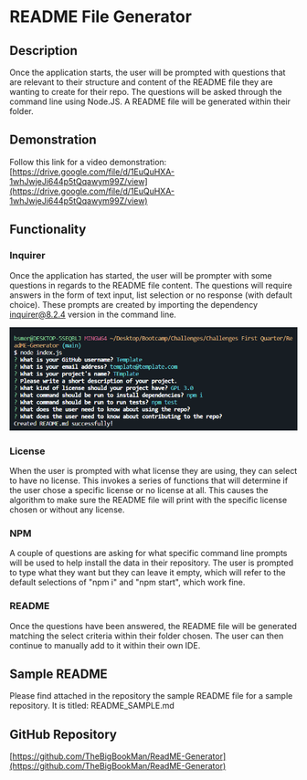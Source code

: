 # README File Generator
## Description
Once the application starts, the user will be prompted with questions that are relevant to their structure and content of the README file they are wanting to create for their repo. The questions will be asked through the command line using Node.JS. A README file will be generated within their folder.

## Demonstration
Follow this link for a video demonstration: [https://drive.google.com/file/d/1EuQuHXA-1whJwjeJi644p5tQqawym99Z/view](https://drive.google.com/file/d/1EuQuHXA-1whJwjeJi644p5tQqawym99Z/view)

## Functionality
### Inquirer
Once the application has started, the user will be prompter with some questions in regards to the README file content. The questions will require answers in the form of text input, list selection or no response (with default choice). These prompts are created by importing the dependency inquirer@8.2.4 version in the command line.

![Screenshot](./Develop/Screenshot_prompts.png)

### License
When the user is prompted with what license they are using, they can select to have no license. This invokes a series of functions that will determine if the user chose a specific license or no license at all. This causes the algorithm to make sure the README file will print with the specific license chosen or without any license.

### NPM
A couple of questions are asking for what specific command line prompts will be used to help install the data in their repository. The user is prompted to type what they want but they can leave it empty, which will refer to the default selections of "npm i" and "npm start", which work fine.

### README
Once the questions have been answered, the README file will be generated matching the select criteria within their folder chosen. The user can then continue to manually add to it within their own IDE.

## Sample README
Please find attached in the repository the sample README file for a sample repository. It is titled: README_SAMPLE.md

## GitHub Repository
[https://github.com/TheBigBookMan/ReadME-Generator](https://github.com/TheBigBookMan/ReadME-Generator)